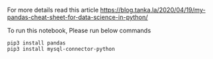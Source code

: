 For more details read this article https://blog.tanka.la/2020/04/19/my-pandas-cheat-sheet-for-data-science-in-python/

To run this notebook, Please run below commands
```
pip3 install pandas
pip3 install mysql-connector-python
```